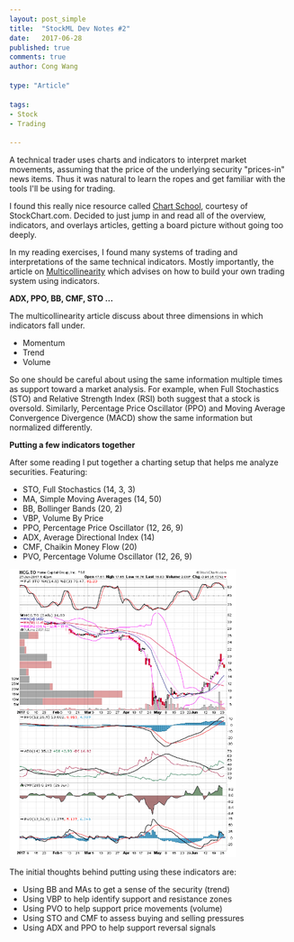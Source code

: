 ```yaml
---
layout: post_simple
title:  "StockML Dev Notes #2"
date:   2017-06-28
published: true
comments: true
author: Cong Wang

type: "Article"

tags:
- Stock
- Trading

---
```


A technical trader uses charts and indicators to interpret market movements, assuming that the price of the underlying security "prices-in" news items. Thus it was natural to learn the ropes and get familiar with the tools I'll be using for trading.

I found this really nice resource called [Chart School](http://stockcharts.com/school/doku.php?id=chart_school), courtesy of StockChart.com. Decided to just jump in and read all of the overview, indicators, and overlays articles, getting a board picture without going too deeply.

In my reading exercises, I found many systems of trading and interpretations of the same technical indicators. Mostly importantly, the article on [Multicollinearity](http://stockcharts.com/school/doku.php?id=chart_school:trading_strategies:multicollinearity) which advises on how to build your own trading system using indicators.

**ADX, PPO, BB, CMF, STO ...**

The multicollinearity article discuss about three dimensions in which indicators fall under.
* Momentum
* Trend
* Volume

So one should be careful about using the same information multiple times as support toward a market analysis. For example, when Full Stochastics (STO) and Relative Strength Index (RSI) both suggest that a stock is oversold. Similarly, Percentage Price Oscillator (PPO) and Moving Average Convergence Divergence (MACD) show the same information but normalized differently.

**Putting a few indicators together**

After some reading I put together a charting setup that helps me analyze securities. Featuring:
* STO, Full Stochastics (14, 3, 3)
* MA, Simple Moving Averages (14, 50)
* BB, Bollinger Bands (20, 2)
* VBP, Volume By Price
* PPO, Percentage Price Oscillator (12, 26, 9)
* ADX, Average Directional Index (14)
* CMF, Chaikin Money Flow (20)
* PVO, Percentage Volume Oscillator (12, 26, 9)

<img src="/img/blog/stockml-dev-notes-hcg_daily.png" width="80%"/>

The initial thoughts behind putting using these indicators are:

* Using BB and MAs to get a sense of the security (trend)
* Using VBP to help identify support and resistance zones
* Using PVO to help support price movements (volume)
* Using STO and CMF to assess buying and selling pressures
* Using ADX and PPO to help support reversal signals
